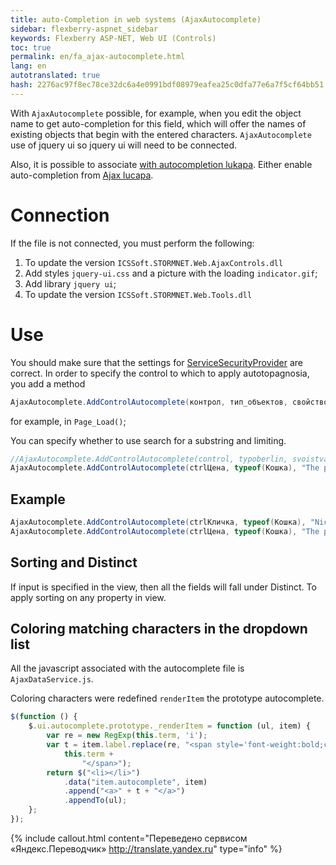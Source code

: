 ```yaml
--- 
title: auto-Completion in web systems (AjaxAutocomplete) 
sidebar: flexberry-aspnet_sidebar 
keywords: Flexberry ASP-NET, Web UI (Controls) 
toc: true 
permalink: en/fa_ajax-autocomplete.html 
lang: en 
autotranslated: true 
hash: 2276ac97f8ec78ce32dc6a4e0991bdf08979eafea25c0dfa77e6a7f5cf64bb51 
--- 
```


With `AjaxAutocomplete` possible, for example, when you edit the object name to get auto-completion for this field, which will offer the names of existing objects that begin with the entered characters. `AjaxAutocomplete` use of jquery ui so jquery ui will need to be connected. 

Also, it is possible to associate [with autocompletion lukapa](fa_link-ajax-autocomplete-ajax-lookup.html). Either enable auto-completion from [Ajax lucapa](fa_master-editor-ajax-lookup.html). 

# Connection 

If the file is not connected, you must perform the following: 
1. To update the version `ICSSoft.STORMNET.Web.AjaxControls.dll` 
2. Add styles `jquery-ui.css` and a picture with the loading `indicator.gif`; 
3. Add library `jquery ui`; 
4. To update the version `ICSSoft.STORMNET.Web.Tools.dll` 

# Use 

You should make sure that the settings for [ServiceSecurityProvider](fa_service-security-provider.html) are correct. 
In order to specify the control to which to apply autotopagnosia, you add a method 

```csharp
AjaxAutocomplete.AddControlAutocomplete(контрол, тип_объектов, свойство_объекта)
``` 

for example, in `Page_Load()`; 

You can specify whether to use search for a substring and limiting. 

```csharp
//AjaxAutocomplete.AddControlAutocomplete(control, typoberlin, svoistvakh, использовать_ли_поиск_по_подстроке, limit); 
AjaxAutocomplete.AddControlAutocomplete(ctrlЦена, typeof(Кошка), "The price", false, func2);
``` 

## Example 

```csharp
AjaxAutocomplete.AddControlAutocomplete(ctrlКличка, typeof(Кошка), "Nickname");
AjaxAutocomplete.AddControlAutocomplete(ctrlЦена, typeof(Кошка), "The price");
``` 

## Sorting and Distinct 

If input is specified in the view, then all the fields will fall under Distinct. To apply sorting on any property in view. 

## Coloring matching characters in the dropdown list 

All the javascript associated with the autocomplete file is `AjaxDataService.js`. 

Coloring characters were redefined `renderItem` the prototype autocomplete. 

```javascript
$(function () {
    $.ui.autocomplete.prototype._renderItem = function (ul, item) {
        var re = new RegExp(this.term, 'i');
        var t = item.label.replace(re, "<span style='font-weight:bold;color:Blue;'>" +
            this.term +
                "</span>");
        return $("<li></li>")
            .data("item.autocomplete", item)
            .append("<a>" + t + "</a>")
            .appendTo(ul);
    };
});
``` 



{% include callout.html content="Переведено сервисом «Яндекс.Переводчик» <http://translate.yandex.ru>" type="info" %}